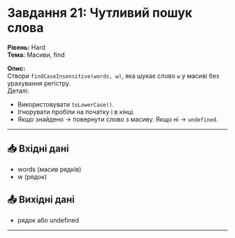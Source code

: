 # Завдання 21: Чутливий пошук слова
**Рівень:** Hard  
**Тема:** Масиви, find  

**Опис:**  
Створи `findCaseInsensitive(words, w)`, яка шукає слово `w` у масиві без урахування регістру.  
Деталі:
- Використовувати `toLowerCase()`.  
- Ігнорувати пробіли на початку і в кінці.  
- Якщо знайдено → повернути слово з масиву. Якщо ні → `undefined`.  

---
## 📥 Вхідні дані
- words (масив рядків)  
- w (рядок)

## 📤 Вихідні дані
- рядок або undefined

---